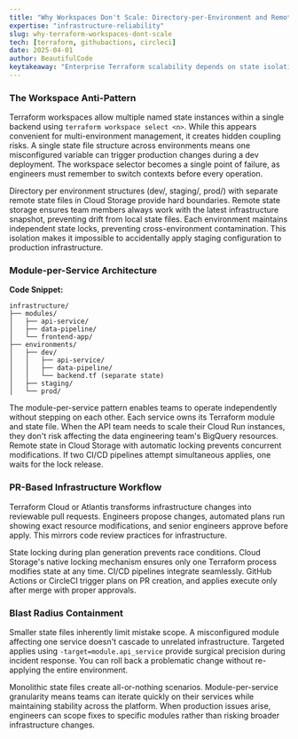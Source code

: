 ```yaml
---
title: "Why Workspaces Don't Scale: Directory-per-Environment and Remote State Isolation in Terraform"
expertise: "infrastructure-reliability"
slug: why-terraform-workspaces-dont-scale
tech: [terraform, githubactions, circleci]
date: 2025-04-01
author: BeautifulCode
keytakeaway: "Enterprise Terraform scalability depends on state isolation through directory-per-environment and module-per-service patterns, combined with PR-based workflows and state locking to enable independent team velocity while preventing catastrophic cross-service failures."
---
```


### The Workspace Anti-Pattern

Terraform workspaces allow multiple named state instances within a single backend using `terraform workspace select <n>`. While this appears convenient for multi-environment management, it creates hidden coupling risks. A single state file structure across environments means one misconfigured variable can trigger production changes during a dev deployment. The workspace selector becomes a single point of failure, as engineers must remember to switch contexts before every operation.

Directory per environment structures (dev/, staging/, prod/) with separate remote state files in Cloud Storage provide hard boundaries. Remote state storage ensures team members always work with the latest infrastructure snapshot, preventing drift from local state files. Each environment maintains independent state locks, preventing cross-environment contamination. This isolation makes it impossible to accidentally apply staging configuration to production infrastructure.

### Module-per-Service Architecture

**Code Snippet:**
```hcl
infrastructure/
├── modules/
│   ├── api-service/
│   ├── data-pipeline/
│   └── frontend-app/
├── environments/
│   ├── dev/
│   │   ├── api-service/
│   │   ├── data-pipeline/
│   │   └── backend.tf (separate state)
│   ├── staging/
│   └── prod/
```

The module-per-service pattern enables teams to operate independently without stepping on each other. Each service owns its Terraform module and state file. When the API team needs to scale their Cloud Run instances, they don't risk affecting the data engineering team's BigQuery resources. Remote state in Cloud Storage with automatic locking prevents concurrent modifications. If two CI/CD pipelines attempt simultaneous applies, one waits for the lock release.

### PR-Based Infrastructure Workflow

Terraform Cloud or Atlantis transforms infrastructure changes into reviewable pull requests. Engineers propose changes, automated plans run showing exact resource modifications, and senior engineers approve before apply. This mirrors code review practices for infrastructure.

State locking during plan generation prevents race conditions. Cloud Storage's native locking mechanism ensures only one Terraform process modifies state at any time. CI/CD pipelines integrate seamlessly. GitHub Actions or CircleCI trigger plans on PR creation, and applies execute only after merge with proper approvals.

### Blast Radius Containment

Smaller state files inherently limit mistake scope. A misconfigured module affecting one service doesn't cascade to unrelated infrastructure. Targeted applies using `-target=module.api_service` provide surgical precision during incident response. You can roll back a problematic change without re-applying the entire environment.

Monolithic state files create all-or-nothing scenarios. Module-per-service granularity means teams can iterate quickly on their services while maintaining stability across the platform. When production issues arise, engineers can scope fixes to specific modules rather than risking broader infrastructure changes.
